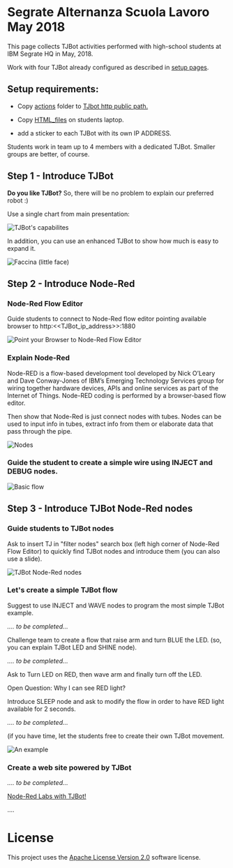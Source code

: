 # Segrate Alternanza Scuola Lavoro May 2018

This page collects TJBot activities performed with high-school students at IBM Segrate HQ in May, 2018.

Work with four TJBot already configured as described in [setup pages](https://github.com/fmanclossi/TJBot-playbook/tree/master/setup).

## Setup requirements:

* Copy [actions](Images/actions) folder to [TJbot http public path.](https://github.com/fmanclossi/TJBot-playbook/blob/master/setup/Setup_Node-Red_on_TJBot.md#setup-node-red-on-tjbot)

* Copy [HTML_files](HTML_files) on students laptop.

* add a sticker to each TJBot with its own IP ADDRESS.

Students work in team up to 4 members with a dedicated TJBot. Smaller groups are better, of course.

## Step 1 - Introduce TJBot

**Do you like TJBot?** So, there will be no problem to explain our preferred robot :)

Use a single chart from main presentation:

![TJBot's capabilites](Images/ASL_TJBot_capabilities.jpg)

In addition, you can use an enhanced TJBot to show how much is easy to expand it.

![Faccina (little face)](/Images/Faccina.jpg)


## Step 2 - Introduce Node-Red

### Node-Red Flow Editor

Guide students to connect to Node-Red flow editor pointing available browser to http:<<TJBot_ip_address>>:1880

![Point your Browser to Node-Red Flow Editor](Images/TJBot%20Lab%20-%20Node%20Reed%20Flow%20Editor.jpg)

### Explain Node-Red

Node-RED is a flow-based development tool developed by Nick O’Leary and Dave Conway-Jones of IBM’s Emerging Technology Services group for wiring together hardware devices, APIs and online services as part of the Internet of Things. Node-RED coding is performed by a browser-based flow editor.

Then show that Node-Red is just connect nodes with tubes. Nodes can be used to input info in tubes, extract info from them or elaborate data that pass through the pipe.

![Nodes](Images/TJBot%20Lab%20-%20Node%20Red%20Nodes.jpg)

### Guide the student to create a simple wire using INJECT and DEBUG nodes.

![Basic flow](Images/TJBot_basic_node_red_flow.jpg)

## Step 3 - Introduce TJBot Node-Red nodes

### Guide students to TJBot nodes

Ask to insert TJ in "filter nodes" search box (left high corner of Node-Red Flow Editor) to quickly find TJBot nodes and introduce them (you can also use a slide).

![TJBot Node-Red nodes](Images/TJBot%20Lab%20-%20TJBot%20nodes%20from%20JeanCarl%20Bisson.jpg)

### Let's create a simple TJBot flow

Suggest to use INJECT and WAVE nodes to program the most simple TJBot example.

*.... to be completed...*

Challenge team to create a flow that raise arm and turn BLUE the LED. (so, you can explain TJBot LED and SHINE node).

*.... to be completed...*

Ask to Turn LED on RED, then wave arm and finally turn off the LED.

Open Question: Why I can see RED light?

Introduce SLEEP node and ask to modify the flow in order to have RED light available for 2 seconds.

*.... to be completed...*

(if you have time, let the students free to create their own TJBot movement.

![An example](Images/TJBot%20Lab%20-%20Moving%20and%20Shining.jpg)

### Create a web site powered by TJBot

*.... to be completed...*

[Node-Red Labs with TJBot!](https://github.com/fmanclossi/TJBot-playbook/tree/master/examples/Segrate_ASL2018)

....

# License  
This project uses the [Apache License Version 2.0](../../LICENSE) software license.  
